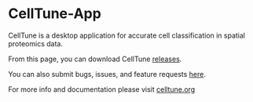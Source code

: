 # CellTune-App
CellTune is a desktop application for accurate cell classification in spatial proteomics data.

From this page, you can download CellTune [releases](https://github.com/KerenLab/CellTune-App/releases).

You can also submit bugs, issues, and feature requests [here](https://github.com/KerenLab/CellTune-App/issues).

For more info and documentation please visit [celltune.org](https://celltune.org)
